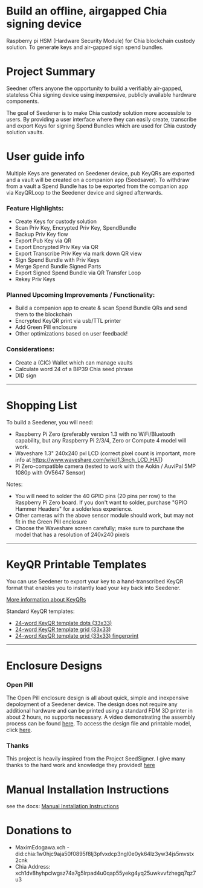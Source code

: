 # Build an offline, airgapped Chia signing device
Raspberry pi HSM (Hardware Security Module) for Chia blockchain custody solution. 
To generate keys and air-gapped sign spend bundles.

# Project Summary
Seedner offers anyone the opportunity to build a verifiably air-gapped, stateless Chia signing device using inexpensive, publicly available hardware components. 

The goal of Seedener is to make Chia custody solution more accessible to users. By providing a user interface where they can easily create, transcribe and export Keys for signing Spend Bundles which are used for Chia custody solution vaults.

# User guide info
Multiple Keys are generated on Seedener device, pub KeyQRs are exported and a vault will be created on a companion app (Seedsaver). To withdraw from a vault a Spend Bundle has to be exported from the companion app via KeyQRLoop to the Seedener device and signed afterwards.

### Feature Highlights:
* Create Keys for custody solution
* Scan Priv Key, Encrypted Priv Key, SpendBundle
* Backup Priv Key flow 
* Export Pub Key via QR
* Export Encrypted Priv Key via QR
* Export Transcribe Priv Key via mark down QR view
* Sign Spend Bundle with Priv Keys
* Merge Spend Bundle Signed Parts
* Export Signed Spend Bundle via QR Transfer Loop
* Rekey Priv Keys

### Planned Upcoming Improvements / Functionality:
* Build a companion app to create & scan Spend Bundle QRs and send them to the blockchain
* Encrypted KeyQR print via usb/TTL printer
* Add Green Pill enclosure
* Other optimizations based on user feedback!

### Considerations:
* Create a (CIC) Wallet which can manage vaults
* Calculate word 24 of a BIP39 Chia seed phrase 
* DID sign

---------------
# Shopping List

To build a Seedener, you will need:

* Raspberry Pi Zero (preferably version 1.3 with no WiFi/Bluetooth capability, but any Raspberry Pi 2/3/4, Zero or Compute 4 model will work.
* Waveshare 1.3" 240x240 pxl LCD (correct pixel count is important, more info at https://www.waveshare.com/wiki/1.3inch_LCD_HAT)
* Pi Zero-compatible camera (tested to work with the Aokin / AuviPal 5MP 1080p with OV5647 Sensor)

Notes:
* You will need to solder the 40 GPIO pins (20 pins per row) to the Raspberry Pi Zero board. If you don't want to solder, purchase "GPIO Hammer Headers" for a solderless experience.
* Other cameras with the above sensor module should work, but may not fit in the Green Pill enclosure
* Choose the Waveshare screen carefully; make sure to purchase the model that has a resolution of 240x240 pixels

---------------

# KeyQR Printable Templates
You can use Seedener to export your key to a hand-transcribed KeyQR format that enables you to instantly load your key back into Seedener.

[More information about KeyQRs](docs/key_qr/README.md)

Standard KeyQR templates:
* [24-word KeyQR template dots (33x33)](docs/key_qr/printable_templates/dots_33x33.pdf)
* [24-word KeyQR template grid (33x33)](docs/key_qr/printable_templates/grid_33x33.pdf)
* [24-word KeyQR template grid (33x33) fingerprint](docs/key_qr/printable_templates/grid_wfingerprint_21x21.pdf)

---------------

# Enclosure Designs

### Open Pill

The Open Pill enclosure design is all about quick, simple and inexpensive depoloyment of a Seedener device. The design does not require any additional hardware and can be printed using a standard FDM 3D printer in about 2 hours, no supports necessary. A video demonstrating the assembly process can be found [here](https://youtu.be/gXPFJygZobEa). To access the design file and printable model, click [here](https://github.com/MaximEdogawa/seedener/tree/main/enclosures/open_pill).

### Thanks
This project is heavily inspired from the Project SeedSigner. I give many thanks to the hard work and knowledge they provided! [here](https://github.com/SeedSigner/seedsigner)

# Manual Installation Instructions
see the docs: [Manual Installation Instructions](docs/manual_installation.md)

# Donations to
- MaximEdogawa.xch - did:chia:1w0hjc9aja50f0895f8lj3pfvxdcp3ngl0e0yk64lz3yw34js5mvstx2cnk
- Chia Address: xch1dv8hyhpclwgsz74a7g5lrpad4u0qap55yekg4yq25uwkvvfzhegq7qz7u3
